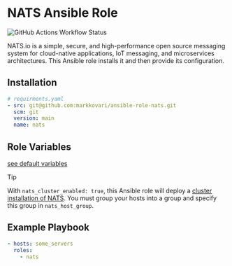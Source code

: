 # NATS Ansible Role

![GitHub Actions Workflow Status](https://img.shields.io/github/actions/workflow/status/markkovari/ansible-role-nats/ci.yaml?style=for-the-badge&logo=github)

NATS.io is a simple, secure, and high-performance open source messaging system for cloud-native applications, IoT messaging, and microservices architectures.
This Ansible role installs it and then provide its configuration.

## Installation

```yaml
# requirments.yaml
- src: git@github.com:markkovari/ansible-role-nats.git
  scm: git
  version: main
  name: nats
```

## Role Variables

[see default variables](defaults/main.yaml)

> [!TIP]
> With `nats_cluster_enabled: true`, this Ansible role will deploy a [cluster installation of NATS](). You must group your hosts into a group and specify this group in `nats_host_group`.

## Example Playbook

```yaml
- hosts: some_servers
  roles:
    - nats
```
